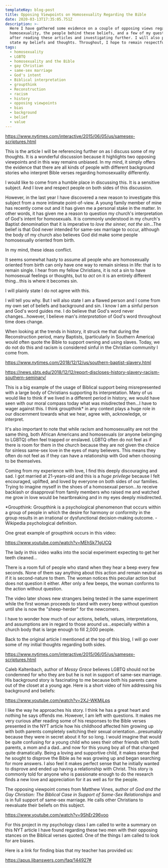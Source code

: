```yaml
---
templateKey: blog-post
title: Opposing Viewpoints on Homosexuality Regarding the Bible
date: 2020-03-13T17:35:05.751Z
description: >-
  Here I have gathered some evidence on a couple of opposing views regarding
  homosexuality, the people behind these beliefs, and a few of my questions
  after reading these articles and investigating further. I will also plainly
  state my beliefs and thoughts. Throughout, I hope to remain respectful.
tags:
  - homosexuality
  - LGBTQ
  - homosexuality and the Bible
  - gay Christian
  - same-sex marriage
  - God's intent
  - Biblical interpretation
  - groupthink
  - Reconstruction
  - racism
  - history
  - opposing viewpoints
  - bias
  - background
  - belief
  - value
---
```

<https://www.nytimes.com/interactive/2015/06/05/us/samesex-scriptures.html>

This is the article I will be referencing further on as I discuss some of my thoughts. It is a wonderful discussion because it highlights two opposing viewpoints and in this way remains unbiased. In my mind, it simply offers the evidence that there are all kinds of people with different background stories who interpret Bible verses regarding homosexuality differently. 

I would like to come from a humble place in discussing this. It is a sensitive subject. And I love and respect people on both sides of this discussion.

However, in the last year I have discovered a new reason to investigate this subject from a more intimate point-of-view. A young family member of mine has recently come out and it has given me a personal stake in the matter. In other words, it has given me a reason to question my church's interpretation of God's intent for homosexuals. It is commonly understood in my church's Baptist denomination that it is imperative to _love the sinner, not the sin_...The belief is that God never intended for same-sex marriage to occur, although the body of my church also believes God did make some people homosexually oriented from birth.

In my mind, these ideas conflict.

It seems somewhat hasty to assume all people who are homosexually oriented from birth can only have one way to remain sinless in life: that is to remain single. I hear from my fellow Christians, it is not a sin to have homosexual feelings or thoughts, but to _act_ on it is an entirely different thing...this is where it becomes sin.

I will plainly state I do not agree with this.

I will tell you why. But I will also state I am a flawed person and I come from my own set of beliefs and background and sin. I know I am a sinful person and God's word guides me. I do believe that God's word never changes...however, I believe man's _interpretation_ of God's word throughout time does change.

When looking at the trends in history, it struck me that during the Reconstruction period, many Baptists, (particularly in Southern America) would often quote the Bible to support owning and using slaves. Today, we do not do this and racism is considered sinful in the Christian community I come from. 

<https://www.nytimes.com/2018/12/12/us/southern-baptist-slavery.html>

<https://news.sbts.edu/2018/12/12/report-discloses-history-slavery-racism-southern-seminary/>

This is a big example of the usage of Biblical support being misrepresented with a large body of Christians supporting its interpretation. Many of us would like to think if we lived in a different period in history, we would have seen with our moral compass today what was misdirected then...I have to wager against this. I think groupthink* in any context plays a huge role in our discernment towards what we hear, agree with, acknowledge, or interpret. 

It's also important to note that while racism and homosexuality are not the same thing, both African Americans and homosexuals (or anyone belonging to LGBTQ) often feel trapped or enslaved. LGBTQ often do not feel as if there is room for them in the church because they are not given the choice for sinless same-sex love in the eyes of many believers. This means they often do not feel as if they can have a relationship with God when choosing to be themselves. 

Coming from my experience with love, I find this deeply discouraging and sad. I got married at 21-years-old and this is a _huge privilege_ because I felt encouraged, uplifted, and loved by everyone on both sides of our families. Trying to imagine myself in the shoes of a homosexual person...to receive backlash or disapproval from family members who raised me and watched me grow in love would be heartbreaking and in my eyes deeply misdirected. 

\*Groupthink: Groupthink is a psychological phenomenon that occurs within a group of people in which the desire for harmony or conformity in the group results in an irrational or dysfunctional decision-making outcome. - Wikipedia psychological definition. 

One great example of groupthink occurs in this video:

<https://www.youtube.com/watch?v=MEhSk71gUCQ>

The lady in this video walks into the social experiment expecting to get her teeth cleaned...

There is a room full of people who stand when they hear a beep every few seconds. None of them say anything about this action and remain neutral as if it is second-nature to them. The woman notices this peculiar action but does not question it either. After only a few beeps, the woman conforms to the action without question. 

The video later shows new strangers being tested in the same experiment while the first woman proceeds to stand with every beep without question until she is now the "sheep-herder" for the newcomers.

I have to wonder how much of our actions, beliefs, values, interpretations, and assumptions are in regard to those around us...especially within a church body that is large enough to fill 2,000 people. 

Back to the original article I mentioned at the top of this blog, I will go over some of my initial thoughts regarding both sides.

<https://www.nytimes.com/interactive/2015/06/05/us/samesex-scriptures.html>

Caleb Kaltenbach, author of _Messy Grace_ believes LGBTQ should not be condemned for who they are but he is not in support of same-sex marriage. His background story is fascinating to me because both his parents came out of the closet at a young age. Here is a short video of him addressing his background and beliefs:

<https://www.youtube.com/watch?v=2XJ-WKMjLps>

I like the way he approaches his story. I think he has a great heart and nothing he says offends me. However, I am left with questions. It makes me very curious after reading some of his responses to the Bible verses presented in the NYT article how his childhood affected him growing up with both parents completely switching their sexual orientation...presumably because they were in secret about it for so long. I would imagine that would be quite confusing for a young child who sees their other friends with both parents, a mom and a dad...and now for this young boy all of that changed quite dramatically. Being a loving and supportive child, it makes sense that he sought to disprove the Bible as he was growing up and began searching for more answers. I also feel it makes perfect sense that he initially wanted to disprove and ended up having a relationship with Christ. This story is commonly told for anyone who is passionate enough to do the research finds a new love and appreciation for it as well as for the people.

The opposing viewpoint comes from Matthew Vines, author of _God and the Gay Christian: The Biblical Case in Support of Same-Sex Relationships_ and is in full support of same-sex marriage. He calls other Christians to reevaluate their beliefs on this subject. 

<https://www.youtube.com/watch?v=9ShEr296voo>

For this project in my psychology class I am called to write a summary on this NYT article I have found regarding these two men with their opposing stances on the Biblical verses quoted. One of the things I am called to look for are biases. 

Here is a link for finding bias that my teacher has provided us:

<https://apus.libanswers.com/faq/144927#>
